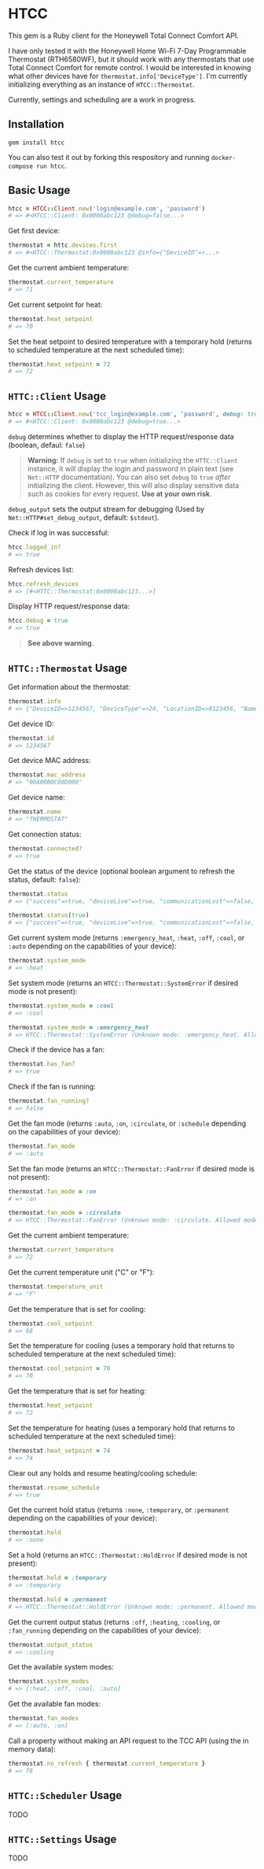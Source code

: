 # HTCC

This gem is a Ruby client for the Honeywell Total Connect Comfort API.

I have only tested it with the Honeywell Home Wi-Fi 7-Day Programmable Thermostat (RTH6580WF), but it should work with any thermostats that use Total Connect Comfort for remote control. I would be interested in knowing what other devices have for `thermostat.info['DeviceType']`. I'm currently initializing everything as an instance of `HTCC::Thermostat`.

Currently, settings and scheduling are a work in progress.

## Installation
`gem install htcc`

You can also test it out by forking this respository and running `docker-compose run htcc`.
## Basic Usage
```ruby
htcc = HTCC::Client.new('login@example.com', 'password')
# => #<HTCC::Client: 0x0000abc123 @debug=false...>
```

Get first device:
```ruby
thermostat = httc.devices.first
# => #<HTCC::Thermostat:0x0000abc123 @info={"DeviceID"=>...>
```

Get the current ambient temperature:
```ruby
thermostat.current_temperature
# => 71
```

Get current setpoint for heat:
```ruby
thermostat.heat_setpoint
# => 70
```

Set the heat setpoint to desired temperature with a temporary hold (returns to scheduled temperature at the next scheduled time):
```ruby
thermostat.heat_setpoint = 72
# => 72
```

## `HTTC::Client` Usage
```ruby
htcc = HTCC::Client.new('tcc_login@example.com', 'password', debug: true, debug_output: $stdout)
# => #<HTCC::Client: 0x0000abc123 @debug=true...>
```
`debug` determines whether to display the HTTP request/response data (boolean, defaul: `false`)

>__Warning:__ If `debug` is set to `true` when initializing the `HTTC::Client` instance, it will display the login and password in plain text (see `Net::HTTP` documentation). You can also set `debug` to `true` *after* initializing the client. However, this will also display sensitive data such as cookies for every request. __Use at your own risk__.

`debug_output` sets the output stream for debugging (Used by `Net::HTTP#set_debug_output`, default: `$stdout`).

Check if log in was successful:
```ruby
htcc.logged_in?
# => true
```

Refresh devices list:
```ruby
htcc.refresh_devices
# => [#<HTTC::Thermostat:0x0000abc123...>]
```

Display HTTP request/response data:
```ruby
htcc.debug = true
# => true
```
> __See above warning.__


## `HTTC::Thermostat` Usage
Get information about the thermostat:
```ruby
thermostat.info
# => {"DeviceID=>1234567, "DeviceType"=>24, "LocationID=>0123456, "Name"=>"THERMOSTAT", "IsAlive"=>true...}
```

Get device ID:
```ruby
thermostat.id
# => 1234567
```

Get device MAC address:
```ruby
thermostat.mac_address
# => "00A00B0C00D000"
```

Get device name:
```ruby
thermostat.name
# => "THERMOSTAT"
```

Get connection status:
```ruby
thermostat.connected?
# => true
```

Get the status of the device (optional boolean argument to refresh the status, default: `false`):
```ruby
thermostat.status
# => {"success"=>true, "deviceLive"=>true, "communicationLost"=>false, "latestData"=>...}

thermostat.status(true)
# => {"success"=>true, "deviceLive"=>true, "communicationLost"=>false, "latestData"=>...}
```

Get current system mode (returns `:emergency_heat`, `:heat`, `:off`, `:cool`, or `:auto` depending on the capabilities of your device):
```ruby
thermostat.system_mode
# => :heat
```

Set system mode (returns an `HTCC::Thermostat::SystemError` if desired mode is not present):
```ruby
thermostat.system_mode = :cool
# => :cool

thermostat.system_mode = :emergency_heat
# => HTCC::Thermostat::SystemError (Unknown mode: :emergency_heat. Allowed modes: [:heat, :off, :cool, :auto])
```

Check if the device has a fan:
```ruby
thermostat.has_fan?
# => true
```

Check if the fan is running:
```ruby
thermostat.fan_running?
# => false
```

Get the fan mode (returns `:auto`,  `:on`,  `:circulate`, or `:schedule` depending on the capabilities of your device):
```ruby
thermostat.fan_mode
# => :auto
```

Set the fan mode (returns an `HTCC::Thermostat::FanError` if desired mode is not present):
```ruby
thermostat.fan_mode = :on
# => :on

thermostat.fan_mode = :circulate
# => HTCC::Thermostat::FanError (Unknown mode: :circulate. Allowed modes: [:auto, :on])
```

Get the current ambient temperature:
```ruby
thermostat.current_temperature
# => 72
```

Get the current temperature unit ("C" or "F"):
```ruby
thermostat.temperature_unit
# => "F"
```

Get the temperature that is set for cooling:
```ruby
thermostat.cool_setpoint
# => 68
```

Set the temperature for cooling (uses a temporary hold that returns to scheduled temperature at the next scheduled time):
```ruby
thermostat.cool_setpoint = 70
# => 70
```

Get the temperature that is set for heating:
```ruby
thermostat.heat_setpoint
# => 72
```

Set the temperature for heating (uses a temporary hold that returns to scheduled temperature at the next scheduled time):
```ruby
thermostat.heat_setpoint = 74
# => 74
```

Clear out any holds and resume heating/cooling schedule:
```ruby
thermostat.resume_schedule
# => true
```

Get the current hold status (returns `:none`, `:temporary`, or `:permanent` depending on the capabilities of your device):
```ruby
thermostat.hold
# => :none
```

Set a hold (returns an `HTCC::Thermostat::HoldError` if desired mode is not present):
```ruby
thermostat.hold = :temporary
# => :temporary

thermostat.hold = :permanent
# => HTCC::Thermostat::HoldError (Unknown mode: :permanent. Allowed modes: [:none, :temporary])
```

Get the current output status (returns `:off`, `:heating`, `:cooling`, or `:fan_running` depending on the capabilities of your device):
```ruby
thermostat.output_status
# => :cooling
```

Get the available system modes:
```ruby
thermostat.system_modes
# => [:heat, :off, :cool, :auto]
```

Get the available fan modes:
```ruby
thermostat.fan_modes
# => [:auto, :on]
```

Call a property without making an API request to the TCC API (using the in memory data):
```ruby
thermostat.no_refresh { thermostat.current_temperature }
# => 78
```

## `HTTC::Scheduler` Usage
TODO

## `HTTC::Settings` Usage
TODO